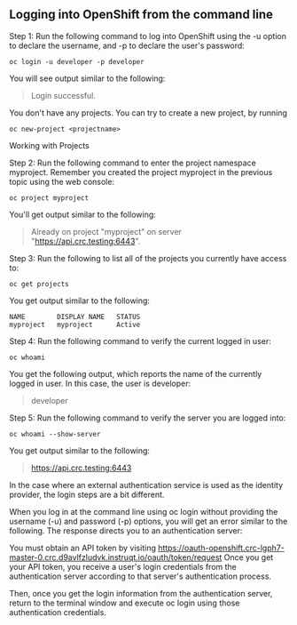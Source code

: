 ## Logging into OpenShift from the command line

Step 1: Run the following command to log into OpenShift using the -u option to declare the username, and -p to declare the user's password:
```
oc login -u developer -p developer
```
You will see output similar to the following:

> Login successful.

You don't have any projects. You can try to create a new project, by running
```
oc new-project <projectname>
```
Working with Projects

Step 2: Run the following command to enter the project namespace myproject. Remember you created the project myproject in the previous topic using the web console:
```
oc project myproject
```
You'll get output similar to the following:

> Already on project "myproject" on server "https://api.crc.testing:6443".

Step 3: Run the following to list all of the projects you currently have access to:
```
oc get projects
```
You get output similar to the following:
```
NAME        DISPLAY NAME   STATUS
myproject   myproject      Active
```

Step 4: Run the following command to verify the current logged in user:
```
oc whoami
```
You get the following output, which reports the name of the currently logged in user. In this case, the user is developer:

> developer

Step 5: Run the following command to verify the server you are logged into:
```
oc whoami --show-server
```
You get output similar to the following:

> https://api.crc.testing:6443

In the case where an external authentication service is used as the identity provider, the login steps are a bit different.

When you log in at the command line using oc login without providing the username (-u) and password (-p) options, you will get an error similar to the following. 
The response directs you to an authentication server:

You must obtain an API token by visiting https://oauth-openshift.crc-lgph7-master-0.crc.d9avlfzludvk.instruqt.io/oauth/token/request
Once you get your API token, you receive a user's login credentials from the authentication server according to that server's authentication process.

Then, once you get the login information from the authentication server, return to the terminal window and execute oc login using those authentication credentials.
